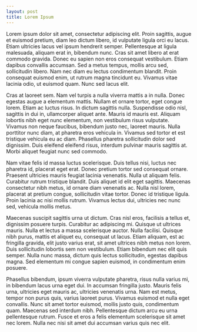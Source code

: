```yaml
---
layout: post
title: Lorem Ipsum
---
```


Lorem ipsum dolor sit amet, consectetur adipiscing elit. Proin sagittis, augue et euismod pretium, diam leo dictum libero, id vulputate ligula orci eu lacus. Etiam ultricies lacus vel ipsum hendrerit semper. Pellentesque at ligula malesuada, aliquam erat in, bibendum nunc. Cras sit amet libero at erat commodo gravida. Donec eu sapien non eros consequat vestibulum. Etiam dapibus convallis accumsan. Sed a metus tempus, mollis arcu sed, sollicitudin libero. Nam nec diam eu lectus condimentum blandit. Proin consequat euismod enim, ut rutrum magna tincidunt eu. Vivamus vitae lacinia odio, ut euismod quam. Nunc sed lacus elit.

Cras at laoreet sem. Nam vel turpis a nulla viverra mattis a in nulla. Donec egestas augue a elementum mattis. Nullam et ornare tortor, eget congue lorem. Etiam ac luctus risus. In dictum sagittis nulla. Suspendisse odio nisl, sagittis in dui in, ullamcorper aliquet ante. Mauris id mauris est. Aliquam lobortis nibh eget nunc elementum, non vestibulum risus vulputate. Vivamus non neque faucibus, bibendum justo nec, laoreet mauris. Nulla porttitor nunc diam, at pharetra eros vehicula in. Vivamus sed tortor et est tristique vehicula eu ac diam. Phasellus pharetra sollicitudin dolor sed dignissim. Duis eleifend eleifend risus, interdum pulvinar mauris sagittis at. Morbi aliquet feugiat nunc sed commodo.

Nam vitae felis id massa luctus scelerisque. Duis tellus nisi, luctus nec pharetra id, placerat eget erat. Donec pretium tortor sed consequat ornare. Praesent ultricies mauris feugiat lacinia venenatis. Nulla ut aliquam felis. Curabitur rutrum tristique blandit. Duis aliquet id elit eget sagittis. Maecenas consectetur nibh metus, id ornare diam venenatis ac. Nulla nisl lorem, placerat at pretium congue, sollicitudin vitae tortor. Donec id tristique ligula. Proin lacinia ac nisi mollis rutrum. Vivamus lectus dui, ultricies nec nunc sed, vehicula mollis metus.

Maecenas suscipit sagittis urna ut dictum. Cras nisl eros, facilisis a tellus et, dignissim posuere turpis. Curabitur ac adipiscing mi. Quisque ut ultrices mauris. Nulla et lectus a massa scelerisque auctor. Nulla facilisi. Quisque nibh purus, mattis et aliquet eu, consequat ut lacus. Etiam aliquam, est ac fringilla gravida, elit justo varius erat, sit amet ultrices nibh metus non lorem. Duis sollicitudin lobortis sem non vestibulum. Etiam bibendum nec elit quis semper. Nulla nunc massa, dictum quis lectus sollicitudin, egestas dapibus magna. Sed elementum mi congue sapien euismod, in condimentum enim posuere.

Phasellus bibendum, ipsum viverra vulputate pharetra, risus nulla varius mi, in bibendum lacus urna eget dui. In accumsan fringilla justo. Mauris felis urna, ultricies eget mauris ac, ultricies venenatis urna. Nam est metus, tempor non purus quis, varius laoreet purus. Vivamus euismod et nulla eget convallis. Nunc sit amet tortor euismod, mollis justo quis, condimentum quam. Maecenas sed interdum nibh. Pellentesque dictum arcu eu urna pellentesque rutrum. Fusce et eros a felis elementum scelerisque sit amet nec lorem. Nulla nec nisi sit amet dui accumsan varius quis nec elit.
